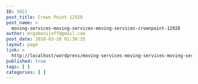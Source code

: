 ```yaml
---
ID: 5021
post_title: Crown Point 12928
post_name: >
  moving-services-moving-services-moving-services-crownpoint-12928
author: mrgabonijeff@gmail.com
post_date: 2018-03-28 01:38:35
layout: page
link: >
  http://localhost/wordpress/moving-services-moving-services-moving-services-crownpoint-12928/
published: true
tags: [ ]
categories: [ ]
---
```

